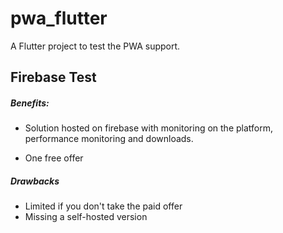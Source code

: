# pwa_flutter

A Flutter project to test the PWA support.

## Firebase Test

##### Benefits:

- Solution hosted on firebase with monitoring on the platform, performance monitoring and downloads.

- One free offer

##### Drawbacks

- Limited if you don't take the paid offer
- Missing a self-hosted version